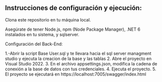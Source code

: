 ## Instrucciones de configuración y ejecución:
Clona este repositorio en tu máquina local.

Asegúrate de tener Node.js, npm (Node Package Manager), .NET 6 instalados en tu sistema, y sqlserver.

Configuración del Back-End:

1.-Abrir la script Base User.sql y te llevara hacia el sql server managment studio y ejecuta la creacion de la base y las tablas
2. Abre el proyecto en Visual Studio 2022.
3. En el archivo appsettings.json, modifica la cadena de conexión a la base de datos con tus credenciales.
4. Ejecuta el proyecto.
5. El proyecto se ejecutará en https://localhost:7005/swagger/index.html
